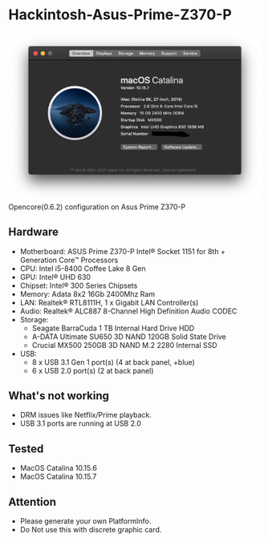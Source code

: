 # Hackintosh-Asus-Prime-Z370-P
<img src="https://raw.githubusercontent.com/prashantpaddune/Hackintosh-Asus-Prime-Z370-P/master/Screenshot%202020-10-23%20at%202.26.15%20PM.png">
Opencore(0.6.2) configuration on Asus Prime Z370-P

## Hardware

* Motherboard: ASUS Prime Z370-P Intel® Socket 1151 for 8th + Generation Core™ Processors
* CPU: Intel i5-8400 Coffee Lake 8 Gen
* GPU: Intel® UHD 630
* Chipset: Intel® 300 Series Chipsets
* Memory: Adata 8x2 16Gb 2400Mhz Ram
* LAN: Realtek® RTL8111H, 1 x Gigabit LAN Controller(s)
* Audio: Realtek® ALC887 8-Channel High Definition Audio CODEC
* Storage:
  * Seagate BarraCuda 1 TB Internal Hard Drive HDD
  * A-DATA Ultimate SU650 3D NAND 120GB Solid State Drive
  * Crucial MX500 250GB 3D NAND M.2 2280 Internal SSD
* USB:
  * 8 x USB 3.1 Gen 1 port(s) (4 at back panel, +blue)
  * 6 x USB 2.0 port(s) (2 at back panel)

## What's not working

* DRM issues like Netflix/Prime playback.
* USB 3.1 ports are running at USB 2.0

## Tested

* MacOS Catalina 10.15.6
* MacOS Catalina 10.15.7

## Attention

* Please generate your own PlatformInfo.
* Do Not use this with discrete graphic card.
